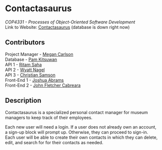 # Contactasaurus
*COP4331 - Processes of Object-Oriented Software Development*
<br> Link to Website: [Contactasaurus](http://contactasaurus.com/) (database is down right now)

## Contributors
Project Manager - [Megan Carlson](https://github.com/meglc)
<br> Database - [Pam Kitsuwan](https://github.com/sspamss)
<br> API 1 - [Ritam Saha](https://github.com/riptam)
<br> API 2 - [Wyatt Nagel](https://github.com/nagelwy)
<br> API 3 - [Christian Samson](https://github.com/rewindnuclear)
<br> Front-End 1 - [Joshua Abrams](https://github.com/j-b-rams)
<br> Front-End 2 - [John Fletcher Cabreara](johncabrera77)

## Description
Contactasaurus is a specialized personal contact manager for museum managers to keep track of their employees.

Each new user will need a login. If a user does not already own an account, a sign-up block will prompt up. Otherwise, they can proceed to sign-in. Each user will be able to create their own contacts in which they can delete, edit, and search for for their contacts as needed.
